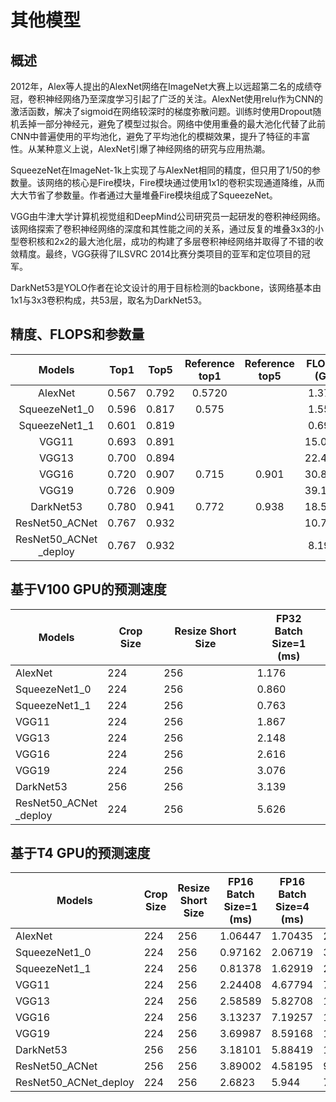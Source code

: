 # 其他模型

## 概述
2012年，Alex等人提出的AlexNet网络在ImageNet大赛上以远超第二名的成绩夺冠，卷积神经网络乃至深度学习引起了广泛的关注。AlexNet使用relu作为CNN的激活函数，解决了sigmoid在网络较深时的梯度弥散问题。训练时使用Dropout随机丢掉一部分神经元，避免了模型过拟合。网络中使用重叠的最大池化代替了此前CNN中普遍使用的平均池化，避免了平均池化的模糊效果，提升了特征的丰富性。从某种意义上说，AlexNet引爆了神经网络的研究与应用热潮。

SqueezeNet在ImageNet-1k上实现了与AlexNet相同的精度，但只用了1/50的参数量。该网络的核心是Fire模块，Fire模块通过使用1x1的卷积实现通道降维，从而大大节省了参数量。作者通过大量堆叠Fire模块组成了SqueezeNet。

VGG由牛津大学计算机视觉组和DeepMind公司研究员一起研发的卷积神经网络。该网络探索了卷积神经网络的深度和其性能之间的关系，通过反复的堆叠3x3的小型卷积核和2x2的最大池化层，成功的构建了多层卷积神经网络并取得了不错的收敛精度。最终，VGG获得了ILSVRC 2014比赛分类项目的亚军和定位项目的冠军。

DarkNet53是YOLO作者在论文设计的用于目标检测的backbone，该网络基本由1x1与3x3卷积构成，共53层，取名为DarkNet53。


## 精度、FLOPS和参数量

| Models                    | Top1   | Top5   | Reference<br>top1 | Reference<br>top5 | FLOPS<br>(G) | Parameters<br>(M) |
|:--:|:--:|:--:|:--:|:--:|:--:|:--:|
| AlexNet                   | 0.567  | 0.792  | 0.5720            |                   | 1.370        | 61.090            |
| SqueezeNet1_0             | 0.596  | 0.817  | 0.575             |                   | 1.550        | 1.240             |
| SqueezeNet1_1             | 0.601  | 0.819  |                   |                   | 0.690        | 1.230             |
| VGG11                     | 0.693  | 0.891  |                   |                   | 15.090       | 132.850           |
| VGG13                     | 0.700  | 0.894  |                   |                   | 22.480       | 133.030           |
| VGG16                     | 0.720  | 0.907  | 0.715             | 0.901             | 30.810       | 138.340           |
| VGG19                     | 0.726  | 0.909  |                   |                   | 39.130       | 143.650           |
| DarkNet53                 | 0.780  | 0.941  | 0.772             | 0.938             | 18.580       | 41.600            |
| ResNet50_ACNet            | 0.767  | 0.932  |                   |                   | 10.730       | 33.110            |
| ResNet50_ACNet<br>_deploy | 0.767  | 0.932  |                   |                   | 8.190        | 25.550            |



## 基于V100 GPU的预测速度


| Models                 | Crop Size | Resize Short Size | FP32<br>Batch Size=1<br>(ms) |
|---------------------------|-----------|-------------------|----------------------|
| AlexNet                   | 224       | 256               | 1.176                |
| SqueezeNet1_0             | 224       | 256               | 0.860                |
| SqueezeNet1_1             | 224       | 256               | 0.763                |
| VGG11                     | 224       | 256               | 1.867                |
| VGG13                     | 224       | 256               | 2.148                |
| VGG16                     | 224       | 256               | 2.616                |
| VGG19                     | 224       | 256               | 3.076                |
| DarkNet53                 | 256       | 256               | 3.139                |
| ResNet50_ACNet<br>_deploy | 224       | 256               | 5.626                |



## 基于T4 GPU的预测速度

| Models                | Crop Size | Resize Short Size | FP16<br>Batch Size=1<br>(ms) | FP16<br>Batch Size=4<br>(ms) | FP16<br>Batch Size=8<br>(ms) | FP32<br>Batch Size=1<br>(ms) | FP32<br>Batch Size=4<br>(ms) | FP32<br>Batch Size=8<br>(ms) |
|-----------------------|-----------|-------------------|------------------------------|------------------------------|------------------------------|------------------------------|------------------------------|------------------------------|
| AlexNet               | 224       | 256               | 1.06447                      | 1.70435                      | 2.38402                      | 1.44993                      | 2.46696                      | 3.72085                      |
| SqueezeNet1_0         | 224       | 256               | 0.97162                      | 2.06719                      | 3.67499                      | 0.96736                      | 2.53221                      | 4.54047                      |
| SqueezeNet1_1         | 224       | 256               | 0.81378                      | 1.62919                      | 2.68044                      | 0.76032                      | 1.877                        | 3.15298                      |
| VGG11                 | 224       | 256               | 2.24408                      | 4.67794                      | 7.6568                       | 3.90412                      | 9.51147                      | 17.14168                     |
| VGG13                 | 224       | 256               | 2.58589                      | 5.82708                      | 10.03591                     | 4.64684                      | 12.61558                     | 23.70015                     |
| VGG16                 | 224       | 256               | 3.13237                      | 7.19257                      | 12.50913                     | 5.61769                      | 16.40064                     | 32.03939                     |
| VGG19                 | 224       | 256               | 3.69987                      | 8.59168                      | 15.07866                     | 6.65221                      | 20.4334                      | 41.55902                     |
| DarkNet53             | 256       | 256               | 3.18101                      | 5.88419                      | 10.14964                     | 4.10829                      | 12.1714                      | 22.15266                     |
| ResNet50_ACNet        | 256       | 256               | 3.89002                      | 4.58195                      | 9.01095                      | 5.33395                      | 10.96843                     | 18.70368                     |
| ResNet50_ACNet_deploy | 224       | 256               | 2.6823                       | 5.944                        | 7.16655                      | 3.49161                      | 7.78374                      | 13.94361                     |
